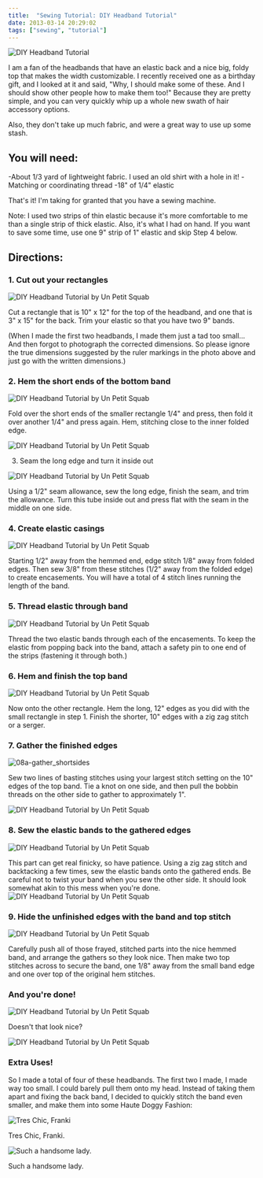 ```yaml
---
title:  "Sewing Tutorial: DIY Headband Tutorial"
date: 2013-03-14 20:29:02
tags: ["sewing", "tutorial"]
---
```


![DIY Headband Tutorial](/uploads/2013/03/headband-banner.jpg "DIY Headband Tutorial")

I am a fan of the headbands that have an elastic back and a nice big, foldy top that makes the width customizable. I recently received one as a birthday gift, and I looked at it and said, "Why, I should make some of these. And I should show other people how to make them too!" Because they are pretty simple, and you can very quickly whip up a whole new swath of hair accessory options.

Also, they don't take up much fabric, and were a great way to use up some stash.

## You will need:

-About 1/3 yard of lightweight fabric. I used an old shirt with a hole in it!
-Matching or coordinating thread
-18" of 1/4" elastic

That's it! I'm taking for granted that you have a sewing machine.

Note: I used two strips of thin elastic because it's more comfortable to me than a single strip of thick elastic. Also, it's what I had on hand. If you want to save some time, use one 9" strip of 1" elastic and skip Step 4 below.

## Directions:

### 1. Cut out your rectangles

![DIY Headband Tutorial by Un Petit Squab](/uploads/2013/03/01-cut_rectangles.jpg)

Cut a rectangle that is 10" x 12" for the top of the headband, and one that is 3" x 15" for the back. Trim your elastic so that you have two 9" bands.

(When I made the first two headbands, I made them just a tad too small... And then forgot to photograph the corrected dimensions. So please ignore the true dimensions suggested by the ruler markings in the photo above and just go with the written dimensions.)

### 2. Hem the short ends of the bottom band

![DIY Headband Tutorial by Un Petit Squab](/uploads/2013/03/02a-hem_short.jpg)

Fold over the short ends of the smaller rectangle 1/4" and press, then fold it over another 1/4" and press again. Hem, stitching close to the inner folded edge.

![DIY Headband Tutorial by Un Petit Squab](/uploads/2013/03/02b-hem_short.jpg)

3. Seam the long edge and turn it inside out

![DIY Headband Tutorial by Un Petit Squab](/uploads/2013/03/03-turn_tubes.jpg)

Using a 1/2" seam allowance, sew the long edge, finish the seam, and trim the allowance. Turn this tube inside out and press flat with the seam in the middle on one side.

### 4. Create elastic casings

![DIY Headband Tutorial by Un Petit Squab](/uploads/2013/03/05-create_channels.jpg)

Starting 1/2" away from the hemmed end, edge stitch 1/8" away from folded edges. Then sew 3/8" from these stitches (1/2" away from the folded edge) to create encasements. You will have a total of 4 stitch lines running the length of the band.

### 5. Thread elastic through band

![DIY Headband Tutorial by Un Petit Squab](/uploads/2013/03/07-thread_elastic.jpg)

Thread the two elastic bands through each of the encasements. To keep the elastic from popping back into the band, attach a safety pin to one end of the strips (fastening it through both.)

### 6. Hem and finish the top band

![DIY Headband Tutorial by Un Petit Squab](/uploads/2013/03/06-hem_finish_rectangle.jpg)

Now onto the other rectangle. Hem the long, 12" edges as you did with the small rectangle in step 1. Finish the shorter, 10" edges with a zig zag stitch or a serger.

### 7. Gather the finished edges

![08a-gather_shortsides](/uploads/2013/03/08a-gather_shortsides.jpg)

Sew two lines of basting stitches using your largest stitch setting on the 10" edges of the top band. Tie a knot on one side, and then pull the bobbin threads on the other side to gather to approximately 1".

![DIY Headband Tutorial by Un Petit Squab](/uploads/2013/03/08b-gather_to_1inch.jpg)

### 8. Sew the elastic bands to the gathered edges

![DIY Headband Tutorial by Un Petit Squab](/uploads/2013/03/09a-attach_elastic.jpg)

This part can get real finicky, so have patience. Using a zig zag stitch and backtacking a few times, sew the elastic bands onto the gathered ends. Be careful not to twist your band when you sew the other side. It should look somewhat akin to this mess when you're done.![DIY Headband Tutorial by Un Petit Squab](/uploads/2013/03/09b-attach_elastic.jpg)

### 9. Hide the unfinished edges with the band and top stitch

![DIY Headband Tutorial by Un Petit Squab](/uploads/2013/03/10-stitch_two_lines.jpg)

Carefully push all of those frayed, stitched parts into the nice hemmed band, and arrange the gathers so they look nice. Then make two top stitches across to secure the band, one 1/8" away from the small band edge and one over top of the original hem stitches.

### And you're done!

![DIY Headband Tutorial by Un Petit Squab](/uploads/2013/03/finished-headband.jpg)

Doesn't that look nice?

![DIY Headband Tutorial by Un Petit Squab](/uploads/2013/03/stephanie-wears-it.jpg)

### Extra Uses!

So I made a total of four of these headbands. The first two I made, I made way too small. I could barely pull them onto my head. Instead of taking them apart and fixing the back band, I decided to quickly stitch the band even smaller, and make them into some Haute Doggy Fashion:

![Tres Chic, Franki](/uploads/2013/03/frankis-got-one.jpg)

Tres Chic, Franki.

![Such a handsome lady.](/uploads/2013/03/calliope-has-one.jpg)

Such a handsome lady.
